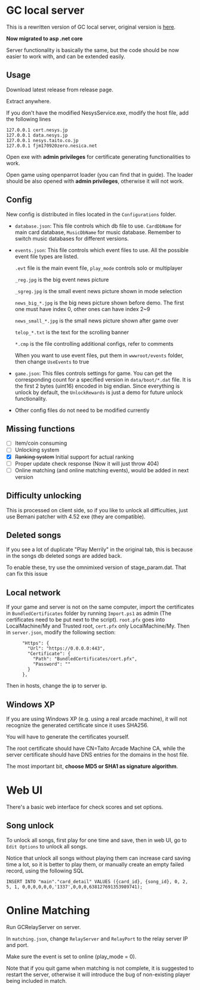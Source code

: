 # GC local server

This is a rewritten version of GC local server, original version is [here](https://github.com/asesidaa/gc-local-server).

**Now migrated to asp .net core**

Server functionality is basically the same, but the code should be now easier to work with, and can be extended easily.

## Usage

Download latest release from release page.

Extract anywhere.

If you don't have the modified NesysService.exe, modify the host file, add the following lines

```
127.0.0.1 cert.nesys.jp
127.0.0.1 data.nesys.jp
127.0.0.1 nesys.taito.co.jp
127.0.0.1 fjm170920zero.nesica.net
```

Open exe with **admin privileges** for certificate generating functionalities to work.

Open game using openparrot loader (you can find that in guide). The loader should be also opened with **admin privileges**, otherwise it will not work.

## Config

New config is distributed in files located in the `Configurations` folder.

- `database.json`: This file controls which db file to use. `CardDbName` for main card database, `MusicDbName` for music database. Remember to switch music databases for different versions.

- `events.json`: This file controls which event files to use. All the possible event file types are listed. 

  `.evt` file is the main event file, `play_mode` controls solo or multiplayer

  `_reg.jpg` is the big event news picture

  `_sgreg.jpg` is the small event news picture shown in mode selection

  `news_big_*.jpg` is the big news picture shown before demo. The first one must have index 0, other ones can have index 2~9

  `news_small_*.jpg` is the small news picture shown after game over

  `telop_*.txt` is the text for the scrolling banner

  `*.cmp` is the file controlling additional configs, refer to comments

  When you want to use event files, put them in `wwwroot/events` folder, then change `UseEvents` to true

- `game.json`: This files controls settings for game. You can get the corresponding count for a specified version in `data/boot/*.dat` file. It is the first 2 bytes (uint16) encoded in big endian. Since everything is unlock by default, the `UnlockRewards` is just a demo for future unlock functionality.

- Other config files do not need to be modified currently

## Missing functions

- [ ] Item/coin consuming 
- [ ] Unlocking system
- [x] ~~Ranking system~~ Initial support for actual ranking
- [ ] Proper update check response (Now it will just throw 404)
- [ ] Online matching (and online matching events), would be added in next version

## Difficulty unlocking

This is processed on client side, so if you like to unlock all difficulties, just use Bemani patcher with 4.52 exe (they are compatible).

## Deleted songs

If you see a lot of duplicate "Play Merrily" in the original tab, this is because in the songs db deleted songs are added back.

To enable these, try use the omnimixed version of stage_param.dat. That can fix this issue

## Local network

If your game and server is not on the same computer, import the certificates in `BundledCertificates`  folder by running `Import.ps1` as admin (The certificates need to be put next to the script). `root.pfx` goes into LocalMachine/My and Trusted root, `cert.pfx` only LocalMachine/My. Then in `server.json`, modify the following section:

```
      "Https": {
        "Url": "https://0.0.0.0:443",
        "Certificate": {
          "Path": "BundledCertificates/cert.pfx",
          "Password": ""
        }
      },
```

Then in hosts, change the ip to server ip.

## Windows XP

If you are using Windows XP (e.g. using a real arcade machine), it will not recognize the generated certificate since it uses SHA256.

You will have to generate the certificates yourself. 

The root certificate should have CN=Taito Arcade Machine CA, while the server certificate should have DNS entries for the domains in the host file.

The most important bit, **choose MD5 or SHA1 as signature algorithm**.

# Web UI

There's a basic web interface for check scores and set options.

## Song unlock

To unlock all songs, first play for one time and save, then in web UI, go to `Edit Options` to unlock all songs.

Notice that unlock all songs without playing them can increase card saving time a lot, so it is better to play them, or manually create an empty failed record, using the following SQL

```sqlite
INSERT INTO "main"."card_detail" VALUES ({card_id}, {song_id}, 0, 2, 5, 1, 0,0,0,0,0,0,'1337',0,0,0,638127691353989741);
```

# Online Matching

Run GCRelayServer on server.

In `matching.json`, change `RelayServer` and `RelayPort` to the relay server IP and port.

Make sure the event is set to online (play_mode = 0).

Note that if you quit game when matching is not complete, it is suggested to restart the server, otherwise it will introduce the bug of non-existing player being included in match.
